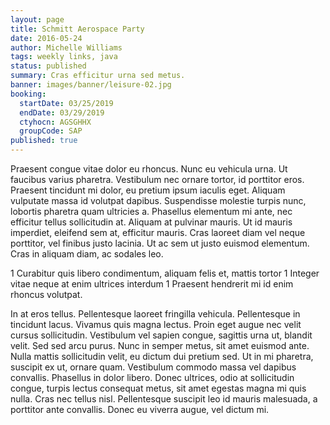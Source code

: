 ```yaml
---
layout: page
title: Schmitt Aerospace Party
date: 2016-05-24
author: Michelle Williams
tags: weekly links, java
status: published
summary: Cras efficitur urna sed metus.
banner: images/banner/leisure-02.jpg
booking:
  startDate: 03/25/2019
  endDate: 03/29/2019
  ctyhocn: AGSGHHX
  groupCode: SAP
published: true
---
```

Praesent congue vitae dolor eu rhoncus. Nunc eu vehicula urna. Ut faucibus varius pharetra. Vestibulum nec ornare tortor, id porttitor eros. Praesent tincidunt mi dolor, eu pretium ipsum iaculis eget. Aliquam vulputate massa id volutpat dapibus. Suspendisse molestie turpis nunc, lobortis pharetra quam ultricies a. Phasellus elementum mi ante, nec efficitur tellus sollicitudin at. Aliquam at pulvinar mauris. Ut id mauris imperdiet, eleifend sem at, efficitur mauris. Cras laoreet diam vel neque porttitor, vel finibus justo lacinia. Ut ac sem ut justo euismod elementum. Cras in aliquam diam, ac sodales leo.

1 Curabitur quis libero condimentum, aliquam felis et, mattis tortor
1 Integer vitae neque at enim ultrices interdum
1 Praesent hendrerit mi id enim rhoncus volutpat.

In at eros tellus. Pellentesque laoreet fringilla vehicula. Pellentesque in tincidunt lacus. Vivamus quis magna lectus. Proin eget augue nec velit cursus sollicitudin. Vestibulum vel sapien congue, sagittis urna ut, blandit velit. Sed sed arcu purus. Nunc in semper metus, sit amet euismod ante. Nulla mattis sollicitudin velit, eu dictum dui pretium sed. Ut in mi pharetra, suscipit ex ut, ornare quam. Vestibulum commodo massa vel dapibus convallis. Phasellus in dolor libero. Donec ultrices, odio at sollicitudin congue, turpis lectus consequat metus, sit amet egestas magna mi quis nulla. Cras nec tellus nisl. Pellentesque suscipit leo id mauris malesuada, a porttitor ante convallis. Donec eu viverra augue, vel dictum mi.
